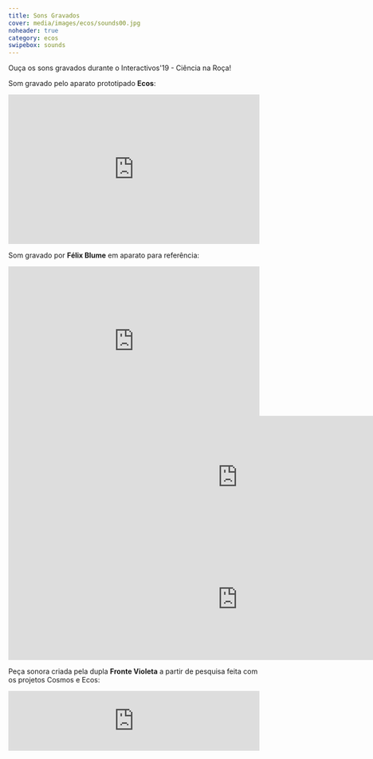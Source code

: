 ```yaml
---
title: Sons Gravados
cover: media/images/ecos/sounds00.jpg
noheader: true
category: ecos
swipebox: sounds
---
```


Ouça os sons gravados durante o Interactivos'19 - Ciência na Roça!


Som gravado pelo aparato prototipado **Ecos**:
<iframe src="https://w.soundcloud.com/player/?url=https://soundcloud.com/user-792367643/escutarindividuos-observarobjetos&amp;color=%23ff5500&amp;auto_play=false&amp;hide_related=false&amp;show_comments=true&amp;show_user=true&amp;show_reposts=false&amp;show_teaser=true&amp;visual=true" width="100%" height="300" frameborder="no" scrolling="no"></iframe>

      
Som gravado por **Félix Blume** em aparato para referência:
<div><iframe width="100%" height="300" scrolling="no" frameborder="no" allow="autoplay" src="https://w.soundcloud.com/player/?url=https%3A//api.soundcloud.com/tracks/665188301&color=%2377144d&auto_play=false&hide_related=false&show_comments=true&show_user=true&show_reposts=false&show_teaser=true&visual=true"></iframe></div>
  
<div><iframe frameborder="0" scrolling="no" src="https://freesound.org/embed/sound/iframe/479913/simple/large/" width="920" height="245"></iframe></div>
  
<div><iframe frameborder="0" scrolling="no" src="https://freesound.org/embed/sound/iframe/479286/simple/large/" width="920" height="245"></iframe></div>
    
    
Peça sonora criada pela dupla **Fronte Violeta** a partir de pesquisa feita com os projetos Cosmos e Ecos:
<div><iframe width="100%" height="120" src="https://www.mixcloud.com/widget/iframe/?hide_cover=1&feed=%2FNovasFrequ%C3%AAnciasRadioShow%2Fnf-live-show-03-fronte-violeta%2F" frameborder="0" ></iframe></div>